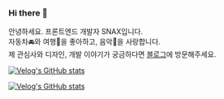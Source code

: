 ### Hi there 👋
안녕하세요. 프론트엔드 개발자 SNAX입니다.<br/>
자동차🚘와 여행🧳을 좋아하고, 음악🎤을 사랑합니다.<br/>
제 관심사와 디자인, 개발 이야기가 궁금하다면 [블로그](https://calvinsnax.com/)에 방문해주세요.

[![Velog's GitHub stats](https://velog-readme-stats.vercel.app/api/badge?name=calvinsnax)](https://velog.io/@calvinsnax) 

[![Velog's GitHub stats](https://velog-readme-stats.vercel.app/api?name=calvinsnax)](https://velog-readme-stats.vercel.app/api/redirect?name=calvinsnax&tag=github)

